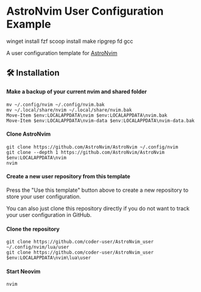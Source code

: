 # AstroNvim User Configuration Example

winget install fzf
scoop install make ripgrep fd gcc

A user configuration template for [AstroNvim](https://github.com/AstroNvim/AstroNvim)

## 🛠️ Installation

#### Make a backup of your current nvim and shared folder

```shell
mv ~/.config/nvim ~/.config/nvim.bak
mv ~/.local/share/nvim ~/.local/share/nvim.bak
Move-Item $env:LOCALAPPDATA\nvim $env:LOCALAPPDATA\nvim.bak
Move-Item $env:LOCALAPPDATA\nvim-data $env:LOCALAPPDATA\nvim-data.bak
```

#### Clone AstroNvim

```shell
git clone https://github.com/AstroNvim/AstroNvim ~/.config/nvim
git clone --depth 1 https://github.com/AstroNvim/AstroNvim $env:LOCALAPPDATA\nvim
nvim
```

#### Create a new user repository from this template

Press the "Use this template" button above to create a new repository to store your user configuration.

You can also just clone this repository directly if you do not want to track your user configuration in GitHub.

#### Clone the repository

```shell
git clone https://github.com/coder-user/AstroNvim_user ~/.config/nvim/lua/user
git clone https://github.com/coder-user/AstroNvim_user $env:LOCALAPPDATA\nvim\lua\user
```

#### Start Neovim

```shell
nvim
```
